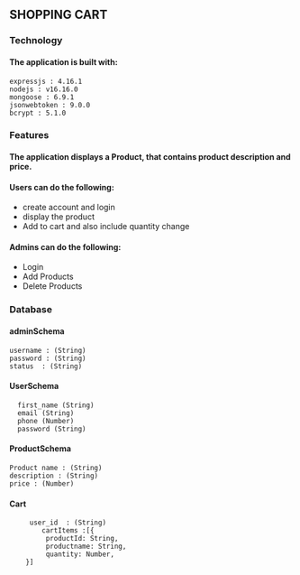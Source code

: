 ## SHOPPING CART

### Technology

#### The application is built with:
    
    expressjs : 4.16.1
    nodejs : v16.16.0
    mongoose : 6.9.1
    jsonwebtoken : 9.0.0
    bcrypt : 5.1.0
    
### Features

 #### The application displays a Product, that contains  product description and price.

#### Users can do the following:   
   - create account and login 
   - display the product 
   - Add to cart and also include quantity change 
  
#### Admins can do the following:
  - Login 
  - Add Products
  - Delete Products
 
### Database

 #### adminSchema 
     
    username : (String)
    password : (String)
    status  : (String)
    
#### UserSchema 
     
      first_name (String)
      email (String)
      phone (Number)
      password (String)
    
 #### ProductSchema
 
    Product name : (String)
    description : (String)
    price : (Number)
   
#### Cart 
         user_id  : (String)
            cartItems :[{
             productId: String,
             productname: String,
             quantity: Number,
        }] 
      
